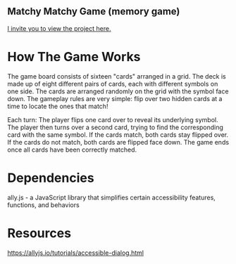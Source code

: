 ## Matchy Matchy Game (memory game)

[I invite you to view the project here.](https://connectextend.github.io/memory-game/)

# How The Game Works
The game board consists of sixteen "cards" arranged in a grid. The deck is made up of eight different pairs of cards, each with different symbols on one side. The cards are arranged randomly on the grid with the symbol face down. The gameplay rules are very simple: flip over two hidden cards at a time to locate the ones that match!

Each turn:
The player flips one card over to reveal its underlying symbol.
The player then turns over a second card, trying to find the corresponding card with the same symbol.
If the cards match, both cards stay flipped over.
If the cards do not match, both cards are flipped face down.
The game ends once all cards have been correctly matched.


# Dependencies
ally.js - a JavaScript library that simplifies certain accessibility features, functions, and behaviors



# Resources
https://allyjs.io/tutorials/accessible-dialog.html
